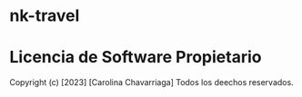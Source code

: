 # nk-travel

# Licencia de Software Propietario

Copyright (c) [2023] [Carolina Chavarriaga]
Todos los deechos reservados.
